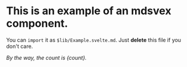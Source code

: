 <script>
    import Nested from './Nested.svelte.md';
    export let count = 21;
</script>

# This is an example of an mdsvex component.

You can `import` it as `$lib/Example.svelte.md`.
Just **delete** this file if you don't care.

*By the way, the count is {count}.*

<Nested />
